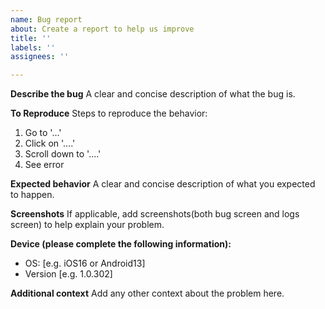 ```yaml
---
name: Bug report
about: Create a report to help us improve
title: ''
labels: ''
assignees: ''

---
```


**Describe the bug**
A clear and concise description of what the bug is.

**To Reproduce**
Steps to reproduce the behavior:
1. Go to '...'
2. Click on '....'
3. Scroll down to '....'
4. See error

**Expected behavior**
A clear and concise description of what you expected to happen.

**Screenshots**
If applicable, add screenshots(both bug screen and logs
screen) to help explain your problem.

**Device (please complete the following information):**
 - OS: [e.g. iOS16 or Android13]
 - Version [e.g. 1.0.302]

**Additional context**
Add any other context about the problem here.
